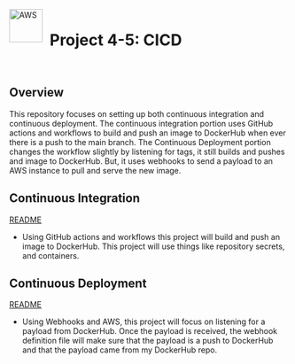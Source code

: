 <img align="left" alt="AWS" width="60px" style="padding-right:10px;" src="https://cdn.jsdelivr.net/gh/devicons/devicon@latest/icons/docker/docker-original-wordmark.svg" />
<h1 align="left">Project 4-5: CICD</h1>
<br/>

## Overview
This repository focuses on setting up both continuous integration and continuous 
deployment. The continuous integration portion uses GitHub actions and workflows to
 build and push an image to DockerHub when ever there is a push to the main branch. 
The Continuous Deployment portion changes the workflow slightly by listening for tags, 
it still builds and pushes and image to DockerHub. But, it uses webhooks to send a payload to
 an AWS instance to pull and serve the new image. 

## Continuous Integration
[README](README-CI.md)  
- Using GitHub actions and workflows this project will build and push an image to DockerHub.
 This project will use things like repository secrets, and containers.

## Continuous Deployment
[README](README-CD.md)
- Using Webhooks and AWS, this project will focus on listening for a payload from DockerHub.
 Once the payload is received, the webhook definition file will make sure that the payload is a 
 push to DockerHub and that the payload came from my DockerHub repo.